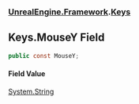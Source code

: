 ### [UnrealEngine.Framework](./UnrealEngine-Framework.md 'UnrealEngine.Framework').[Keys](./Keys.md 'UnrealEngine.Framework.Keys')
## Keys.MouseY Field
  
```csharp
public const MouseY;
```
#### Field Value
[System.String](https://docs.microsoft.com/en-us/dotnet/api/System.String 'System.String')  
